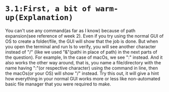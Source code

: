 # `3.1:First, a bit of warm-up(Explanation)`

You can't use any command(as far as I know) because of path expansion(see reference of week 2). Even if you try using the normal GUI of OS to create a folder/file, the GUI will show that the job is done. But when you open the terminal and run ls to verify, you will see another character instead of "/" (like we used "&"(pathi in place of path) in the next parts of the question). For example, In the case of macOs, we see ":" instead. And it also works the other way around, that is, you name a file/directory with the name having ":"(or respective character) using the command in line, then the macOs(or your OS) will show "/" instead. Try this out, it will give a hint how everything in your normal GUI works more or less like non-automated basic file manager that you were required to make.
